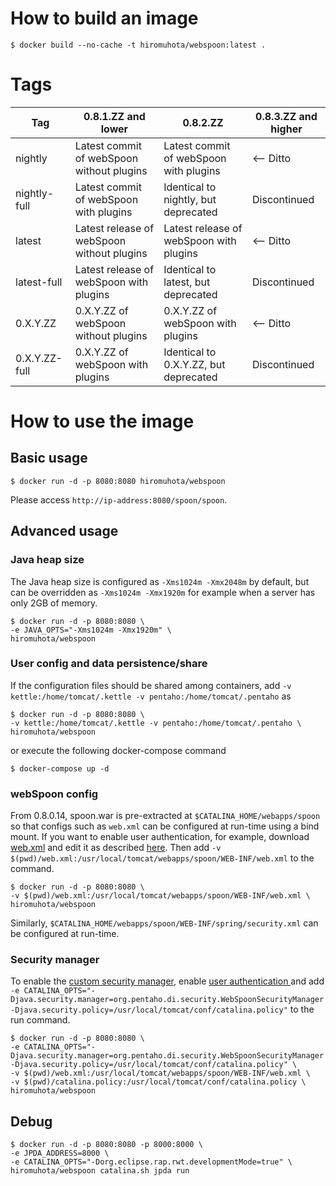 # How to build an image

```
$ docker build --no-cache -t hiromuhota/webspoon:latest .
```

# Tags

| Tag | 0.8.1.ZZ and lower | 0.8.2.ZZ | 0.8.3.ZZ and higher |
| --- | --- | --- | --- |
| nightly | Latest commit of webSpoon without plugins | Latest commit of webSpoon with plugins | <-- Ditto |
| nightly-full | Latest commit of webSpoon with plugins | Identical to nightly, but deprecated | Discontinued |
| latest | Latest release of webSpoon without plugins | Latest release of webSpoon with plugins | <-- Ditto |
| latest-full | Latest release of webSpoon with plugins | Identical to latest, but deprecated | Discontinued |
| 0.X.Y.ZZ | 0.X.Y.ZZ of webSpoon without plugins | 0.X.Y.ZZ of webSpoon with plugins | <-- Ditto |
| 0.X.Y.ZZ-full | 0.X.Y.ZZ of webSpoon with plugins | Identical to 0.X.Y.ZZ, but deprecated | Discontinued |

# How to use the image

## Basic usage

```
$ docker run -d -p 8080:8080 hiromuhota/webspoon
```

Please access `http://ip-address:8080/spoon/spoon`.

## Advanced usage

### Java heap size

The Java heap size is configured as `-Xms1024m -Xmx2048m` by default, but can be overridden as `-Xms1024m -Xmx1920m` for example when a server has only 2GB of memory.

```
$ docker run -d -p 8080:8080 \
-e JAVA_OPTS="-Xms1024m -Xmx1920m" \
hiromuhota/webspoon
```

### User config and data persistence/share

If the configuration files should be shared among containers, add `-v kettle:/home/tomcat/.kettle -v pentaho:/home/tomcat/.pentaho` as

```
$ docker run -d -p 8080:8080 \
-v kettle:/home/tomcat/.kettle -v pentaho:/home/tomcat/.pentaho \
hiromuhota/webspoon
```

or execute the following docker-compose command

```
$ docker-compose up -d
```

### webSpoon config

From 0.8.0.14, spoon.war is pre-extracted at `$CATALINA_HOME/webapps/spoon` so that configs such as `web.xml` can be configured at run-time using a bind mount.
If you want to enable user authentication, for example, download [web.xml](https://github.com/HiromuHota/pentaho-kettle/blob/webspoon-8.2/assemblies/static/src/main/resources-filtered/WEB-INF/web.xml) and edit it as described [here](https://github.com/HiromuHota/pentaho-kettle#user-authentication).
Then add `-v $(pwd)/web.xml:/usr/local/tomcat/webapps/spoon/WEB-INF/web.xml` to the command.

```
$ docker run -d -p 8080:8080 \
-v $(pwd)/web.xml:/usr/local/tomcat/webapps/spoon/WEB-INF/web.xml \
hiromuhota/webspoon
```

Similarly, `$CATALINA_HOME/webapps/spoon/WEB-INF/spring/security.xml` can be configured at run-time.

### Security manager

To enable the [custom security manager](https://github.com/HiromuHota/pentaho-kettle/wiki/Admin%3A-Security#file-access-control-by-a-custom-security-manager-experimental), enable [user authentication
](https://github.com/HiromuHota/pentaho-kettle/wiki/Admin%3A-Security#user-authentication) and add `-e CATALINA_OPTS="-Djava.security.manager=org.pentaho.di.security.WebSpoonSecurityManager -Djava.security.policy=/usr/local/tomcat/conf/catalina.policy"` to the run command.

```
$ docker run -d -p 8080:8080 \
-e CATALINA_OPTS="-Djava.security.manager=org.pentaho.di.security.WebSpoonSecurityManager -Djava.security.policy=/usr/local/tomcat/conf/catalina.policy" \
-v $(pwd)/web.xml:/usr/local/tomcat/webapps/spoon/WEB-INF/web.xml \
-v $(pwd)/catalina.policy:/usr/local/tomcat/conf/catalina.policy \
hiromuhota/webspoon
```

## Debug

```
$ docker run -d -p 8080:8080 -p 8000:8000 \
-e JPDA_ADDRESS=8000 \
-e CATALINA_OPTS="-Dorg.eclipse.rap.rwt.developmentMode=true" \
hiromuhota/webspoon catalina.sh jpda run
```
